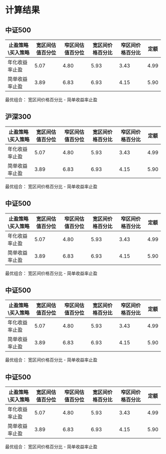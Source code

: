 # 计算结果

## 中证500

|止盈策略\买入策略  | 宽区间估值百分位| 窄区间估值百分位| 宽区间价格百分比| 窄区间价格百分比| 定额|
|                 -|               -|               -|               -|               -|    -|
|年化收益率止盈     |  5.07          | 4.80           | 5.93           |3.43            |4.99 |
|简单收益率止盈     |  3.89          | 6.83           | 6.93           |4.15            |5.90 |

最优组合： 宽区间价格百分比 - 简单收益率止盈

## 沪深300

|止盈策略\买入策略  | 宽区间估值百分位| 窄区间估值百分位| 宽区间价格百分比| 窄区间价格百分比| 定额|
|                 -|               -|               -|               -|               -|    -|
|年化收益率止盈     |  5.07          | 4.80           | 5.93           |3.43            |4.99 |
|简单收益率止盈     |  3.89          | 6.83           | 6.93           |4.15            |5.90 |

最优组合： 宽区间价格百分比 - 简单收益率止盈

## 中证500

|止盈策略\买入策略  | 宽区间估值百分位| 窄区间估值百分位| 宽区间价格百分比| 窄区间价格百分比| 定额|
|                 -|               -|               -|               -|               -|    -|
|年化收益率止盈     |  5.07          | 4.80           | 5.93           |3.43            |4.99 |
|简单收益率止盈     |  3.89          | 6.83           | 6.93           |4.15            |5.90 |

最优组合： 宽区间价格百分比 - 简单收益率止盈

## 中证500

|止盈策略\买入策略  | 宽区间估值百分位| 窄区间估值百分位| 宽区间价格百分比| 窄区间价格百分比| 定额|
|                 -|               -|               -|               -|               -|    -|
|年化收益率止盈     |  5.07          | 4.80           | 5.93           |3.43            |4.99 |
|简单收益率止盈     |  3.89          | 6.83           | 6.93           |4.15            |5.90 |

最优组合： 宽区间价格百分比 - 简单收益率止盈

## 中证500

|止盈策略\买入策略  | 宽区间估值百分位| 窄区间估值百分位| 宽区间价格百分比| 窄区间价格百分比| 定额|
|                 -|               -|               -|               -|               -|    -|
|年化收益率止盈     |  5.07          | 4.80           | 5.93           |3.43            |4.99 |
|简单收益率止盈     |  3.89          | 6.83           | 6.93           |4.15            |5.90 |

最优组合： 宽区间价格百分比 - 简单收益率止盈




